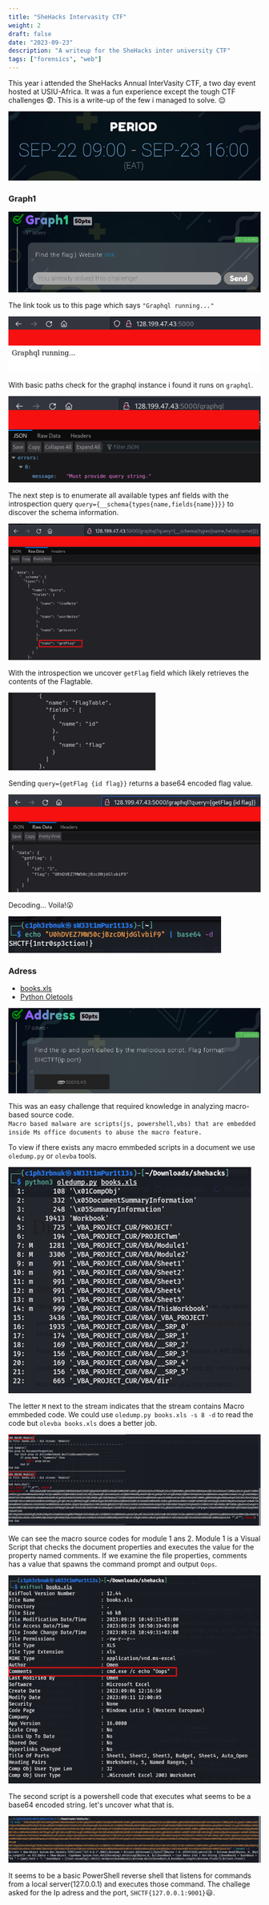 ```yaml
---
title: "SheHacks Intervasity CTF"
weight: 2
draft: false
date: "2023-09-23"
description: "A writeup for the SheHacks inter university CTF"
tags: ["forensics", "web"]
---
```


This year i attended the SheHacks Annual InterVasity CTF, a two day event hosted at USIU-Africa. It was a fun experience except the tough CTF challenges :fearful:. This is a write-up of the few i managed to solve. :relieved:

![](duration.png)

### Graph1
![](graph1.png)  

The link took us to this page which says `"Graphql running..."`   

![](graphql.png)   

With basic paths check for the graphql instance i found it runs on `graphql`.  

![](graphinstance.png)

The next step is to enumerate all available types anf fields with the introspection query `query={__schema{types{name,fields{name}}}}` to discover the schema information.   

![](getflag.png)

With the introspection we uncover `getFlag` field which likely retrieves the contents of the Flagtable.   

![](flagtable.png)

Sending `query={getFlag {id flag}}` returns a base64 encoded flag value. 

![](flagbase.png)

Decoding... Voila!:open_mouth:

![](flag.png)

### Adress
* [books.xls](ctf/shehacks/books.xls)   
* [Python Oletools](https://github.com/decalage2/oletools)

![](adress.png)

This was an easy challenge that required knowledge in analyzing macro-based source code.    
`Macro based malware are scripts(js, powershell,vbs) that are embedded inside Ms office documents to abuse the macro feature.`

To view if there exists any macro emmbeded scripts in a document we use `oledump.py` or `olevba` tools. 

![](macro.png)

The letter `M` next to the stream indicates that the stream contains Macro emmbeded code. We could use  `oledump.py books.xls -s 8 -d` to read the code but `olevba books.xls` does a better job.

![](modulemacro.png)

We can see the macro source codes for module 1 ans 2. Module 1 is a Visual Script that checks the document properties and executes the value for the property named comments. If we examine the file properties, comments has a value that spawns the command prompt and output `Oops`.

![](exif.png)

The second script is a powershell code that executes what seems to be a base64 encoded string. let's uncover what that is. 

![](ps.png)

It seems to be a basic PowerShell reverse shell that listens for commands from a local server(127.0.0.1) and executes those command. The challege asked for the Ip adress and the port, `SHCTF{127.0.0.1:9001}`:smiley:.